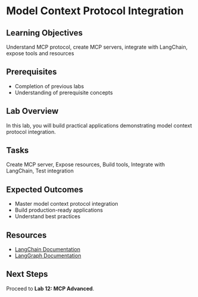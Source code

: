 # Model Context Protocol Integration

## Learning Objectives
Understand MCP protocol, create MCP servers, integrate with LangChain, expose tools and resources

## Prerequisites
- Completion of previous labs
- Understanding of prerequisite concepts

## Lab Overview
In this lab, you will build practical applications demonstrating model context protocol integration.

## Tasks
Create MCP server, Expose resources, Build tools, Integrate with LangChain, Test integration

## Expected Outcomes
- Master model context protocol integration
- Build production-ready applications
- Understand best practices

## Resources
- [LangChain Documentation](https://python.langchain.com/)
- [LangGraph Documentation](https://langchain-ai.github.io/langgraph/)

## Next Steps
Proceed to **Lab 12: MCP Advanced**.
